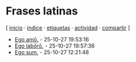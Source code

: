 # Frases latinas
[ [inicio](https://github.com/jucardus/jucardus.github.io/blob/main/index.md) · [índice](https://github.com/jucardus/jucardus.github.io/blob/main/indice.md) · [etiquetas](https://github.com/jucardus/jucardus.github.io/blob/main/etiquetas.md) · [actividad](https://github.com/jucardus/jucardus.github.io/blob/main/actividad.md) · [compartir](https://x.com/intent/tweet?text=Frases+latinas+%E2%80%94+Etiquetas%0A%0A%E2%86%92+https%3A%2F%2Fgithub.com%2Fjucardus%2Fjucardus.github.io%2Fblob%2Fmain%2Ff%2Fr%2Ffrases-latinas.md%0A%0A%23etiquetas_jucardus) ]

* [Ego amō.](https://github.com/jucardus/jucardus.github.io/blob/main/e/g/o/ego-amo.md) - 25-10-27 19:53:16
* [Ego labōrō.](https://github.com/jucardus/jucardus.github.io/blob/main/e/g/o/ego-laboro.md) - 25-10-27 19:57:36
* [Ego sum.](https://github.com/jucardus/jucardus.github.io/blob/main/e/g/o/ego-sum.md) - 25-10-27 12:21:48